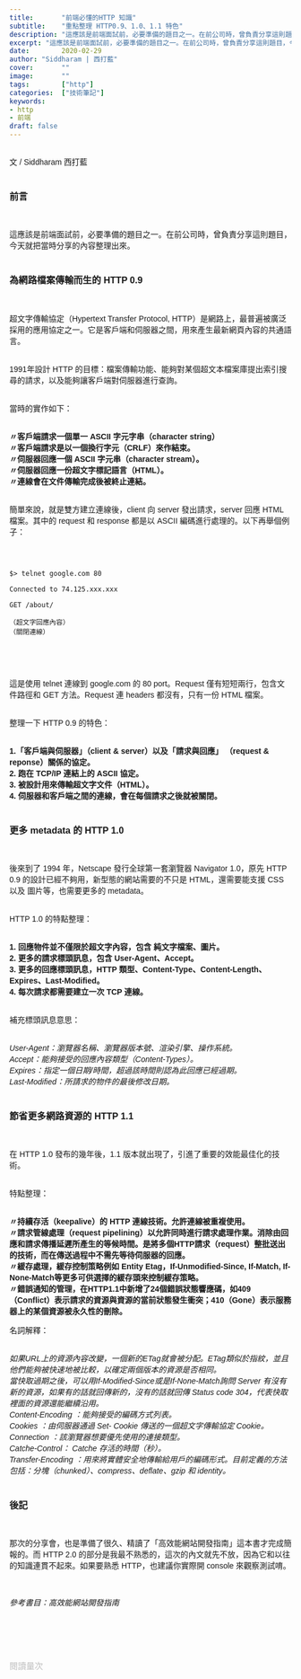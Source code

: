 ```yaml
---
title:       "前端必懂的HTTP 知識"
subtitle:    "重點整理 HTTP0.9、1.0、1.1 特色"
description: "這應該是前端面試前，必要準備的題目之一。在前公司時，曾負責分享這則題目，今天就把當時分享的內容整理出來。"
excerpt: "這應該是前端面試前，必要準備的題目之一。在前公司時，曾負責分享這則題目，今天就把當時分享的內容整理出來。"
date:        2020-02-29
author: "Siddharam | 西打藍"
cover:       ""
image:       ""
tags:        ["http"]
categories:  ["技術筆記"]
keywords:
- http
- 前端
draft: false
---
```


<article style="font-family: 'Noto Sans TC', '微軟正黑體', sans-serif; font-weight: 300;">

<br>文 / Siddharam 西打藍<br><br>

<h3 class="article-h1-color">前言</h3><br>

這應該是前端面試前，必要準備的題目之一。在前公司時，曾負責分享這則題目，今天就把當時分享的內容整理出來。<br><br>

<h3 class="article-h1-color">為網路檔案傳輸而生的 HTTP 0.9</h3><br>


超文字傳輸協定（Hypertext Transfer Protocol, HTTP）是網路上，最普遍被廣泛採用的應用協定之一。它是客戶端和伺服器之間，用來產生最新網頁內容的共通語言。<br><br>

1991年設計 HTTP 的目標：檔案傳輸功能、能夠對某個超文本檔案庫提出索引搜尋的請求，以及能夠讓客戶端對伺服器進行查詢。<br><br>

當時的實作如下：<br><br>

<b>〃客戶端請求一個單一 ASCII 字元字串（character string）</b><br>
<b>〃客戶端請求是以一個換行字元（CRLF）來作結束。</b><br>
<b>〃伺服器回應一個 ASCII 字元串（character stream）。</b><br>
<b>〃伺服器回應一份超文字標記語言（HTML）。</b><br>
<b>〃連線會在文件傳輸完成後被終止連結。</b><br><br>


簡單來說，就是雙方建立連線後，client 向 server 發出請求，server 回應 HTML 檔案。其中的 request 和 response 都是以 ASCII 編碼進行處理的。以下再舉個例子：<br><br>


<pre>
<code>

$> telnet google.com 80

Connected to 74.125.xxx.xxx

GET /about/

（超文字回應內容）
（關閉連線）

</code>
</pre>
<br>

這是使用 telnet 連線到 google.com 的 80 port。Request 僅有短短兩行，包含文件路徑和 GET 方法。Request 連 headers 都沒有，只有一份 HTML 檔案。<br><br>

整理一下 HTTP 0.9 的特色：<br><br>

<b>1.「客戶端與伺服器」（client & server）以及「請求與回應」 （request & reponse）關係的協定。</b><br>
<b>2. 跑在 TCP/IP 連結上的 ASCII 協定。</b><br>
<b>3. 被設計用來傳輸超文字文件（HTML）。</b><br>
<b>4. 伺服器和客戶端之間的連線，會在每個請求之後就被關閉。</b><br><br>

<h3 class="article-h1-color">更多 metadata 的 HTTP 1.0</h3><br>

後來到了 1994 年，Netscape 發行全球第一套瀏覽器 Navigator 1.0，原先 HTTP 0.9 的設計已經不夠用，新型態的網站需要的不只是 HTML，還需要能支援 CSS 以及 圖片等，也需要更多的 metadata。<br><br>

HTTP 1.0 的特點整理：<br><br>

<b>1. 回應物件並不僅限於超文字內容，包含 純文字檔案、圖片。</b><br>
<b>2. 更多的請求標頭訊息，包含 User-Agent、Accept。</b><br>
<b>3. 更多的回應標頭訊息，HTTP 類型、Content-Type、Content-Length、Expires、Last-Modified。</b><br>
<b>4. 每次請求都需要建立一次 TCP 連線。</b><br><br>

補充標頭訊息意思：<br><br>

<i>User-Agent：瀏覽器名稱、瀏覽器版本號、渲染引擎、操作系統。</i><br>
<i>Accept：能夠接受的回應內容類型（Content-Types）。</i><br>
<i>Expires：指定一個日期/時間，超過該時間則認為此回應已經過期。</i><br>
<i>Last-Modified：所請求的物件的最後修改日期。</i><br><br>

<h3 class="article-h1-color">節省更多網路資源的 HTTP 1.1</h3><br>

在 HTTP 1.0 發布的幾年後，1.1 版本就出現了，引進了重要的效能最佳化的技術。<br><br>

特點整理：<br><br>

<b>〃持續存活（keepalive）的 HTTP 連線技術。允許連線被重複使用。</b><br>
<b>〃請求管線處理（request pipelining）以允許同時進行請求處理作業。消除由回應和請求傳播延遲所產生的等候時間。是將多個HTTP請求（request）整批送出的技術，而在傳送過程中不需先等待伺服器的回應。</b><br>
<b>〃緩存處理，緩存控制策略例如 Entity Etag，If-Unmodified-Since, If-Match, If-None-Match等更多可供選擇的緩存頭來控制緩存策略。</b><br>
<b>〃錯誤通知的管理，在HTTP1.1中新增了24個錯誤狀態響應碼，如409（Conflict）表示請求的資源與資源的當前狀態發生衝突；410（Gone）表示服務器上的某個資源被永久性的刪除。</b><br>

名詞解釋：<br><br>

<i>如果URL上的資源內容改變，一個新的ETag就會被分配。ETag類似於指紋，並且他們能夠被快速地被比較，以確定兩個版本的資源是否相同。</i><br>
<i>當快取過期之後，可以用If-Modified-Since或是If-None-Match詢問 Server 有沒有新的資源，如果有的話就回傳新的，沒有的話就回傳 Status code 304，代表快取裡面的資源還能繼續沿用。</i><br>
<i>Content-Encoding ：能夠接受的編碼方式列表。</i><br>
<i>Cookies ：由伺服器通過 Set- Cookie 傳送的一個超文字傳輸協定 Cookie。</i><br>
<i>Connection ：該瀏覽器想要優先使用的連接類型。</i><br>
<i>Catche-Control： Catche 存活的時間（秒）。</i><br>
<i>Transfer-Encoding ：用來將實體安全地傳輸給用戶的編碼形式。目前定義的方法包括：分塊（chunked）、compress、deflate、gzip 和 identity。</i><br><br>

<h3 class="article-h1-color">後記</h3><br>

那次的分享會，也是準備了很久、精讀了「高效能網站開發指南」這本書才完成簡報的。而 HTTP 2.0 的部分是我最不熟悉的，這次的內文就先不放，因為它和以往的知識連貫不起來。如果要熟悉 HTTP，也建議你實際開 console 來觀察測試唷。<br><br> 



<br><i>參考書目：高效能網站開發指南</i><br><br>

<br><br><br>

</article>

<div style="color: #bfbfbf; font-size: 15px;" id="busuanzi_container_page_pv">
  閱讀量<span id="busuanzi_value_page_pv"></span>次
</div>

<script src="../../js/post.js"></script>



